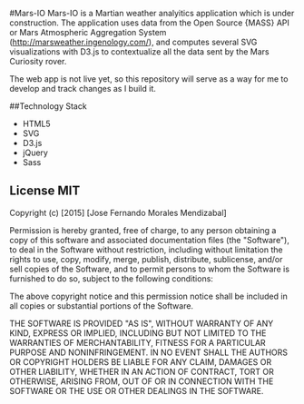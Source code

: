 #Mars-IO
Mars-IO is a Martian weather analyitics application which is under construction. 
The application uses data from the Open Source {MASS} API or Mars Atmospheric Aggregation System (http://marsweather.ingenology.com/), and computes several SVG visualizations with D3.js to contextualize all the data sent by the Mars Curiosity rover.

The web app is not live yet, so this repository will serve as a way for me to develop and track changes as I build it.


##Technology Stack
* HTML5
* SVG
* D3.js
* jQuery
* Sass


 
## License MIT

Copyright (c) [2015] [Jose Fernando Morales Mendizabal]

Permission is hereby granted, free of charge, to any person obtaining a copy
of this software and associated documentation files (the "Software"), to deal
in the Software without restriction, including without limitation the rights
to use, copy, modify, merge, publish, distribute, sublicense, and/or sell
copies of the Software, and to permit persons to whom the Software is
furnished to do so, subject to the following conditions:

The above copyright notice and this permission notice shall be included in all
copies or substantial portions of the Software.

THE SOFTWARE IS PROVIDED "AS IS", WITHOUT WARRANTY OF ANY KIND, EXPRESS OR
IMPLIED, INCLUDING BUT NOT LIMITED TO THE WARRANTIES OF MERCHANTABILITY,
FITNESS FOR A PARTICULAR PURPOSE AND NONINFRINGEMENT. IN NO EVENT SHALL THE
AUTHORS OR COPYRIGHT HOLDERS BE LIABLE FOR ANY CLAIM, DAMAGES OR OTHER
LIABILITY, WHETHER IN AN ACTION OF CONTRACT, TORT OR OTHERWISE, ARISING FROM,
OUT OF OR IN CONNECTION WITH THE SOFTWARE OR THE USE OR OTHER DEALINGS IN THE
SOFTWARE.

